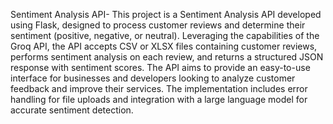 Sentiment Analysis API-
This project is a Sentiment Analysis API developed using Flask, designed to process customer reviews and determine their sentiment (positive, negative, or neutral). Leveraging the capabilities of the Groq API, the API accepts CSV or XLSX files containing customer reviews, performs sentiment analysis on each review, and returns a structured JSON response with sentiment scores. The API aims to provide an easy-to-use interface for businesses and developers looking to analyze customer feedback and improve their services. The implementation includes error handling for file uploads and integration with a large language model for accurate sentiment detection.
